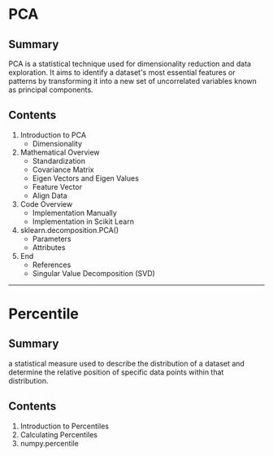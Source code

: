 # PCA

## Summary

PCA is a statistical technique used for dimensionality reduction and data exploration. It aims to identify a dataset's most essential features or patterns by transforming it into a new set of uncorrelated variables known as principal components.

## Contents

1. Introduction to PCA 
   - Dimensionality
2. Mathematical Overview
   - Standardization
   - Covariance Matrix
   - Eigen Vectors and Eigen Values
   - Feature Vector
   - Align Data 
3. Code Overview
   - Implementation Manually
   - Implementation in Scikit Learn
4. sklearn.decomposition.PCA()
   - Parameters
   - Attributes
5. End
   - References
   - Singular Value Decomposition (SVD)

---

# Percentile

## Summary

a statistical measure used to describe the distribution of a dataset and determine the relative position of specific data points within that distribution.

## Contents

1. Introduction to Percentiles
2. Calculating Percentiles
3. numpy.percentile

